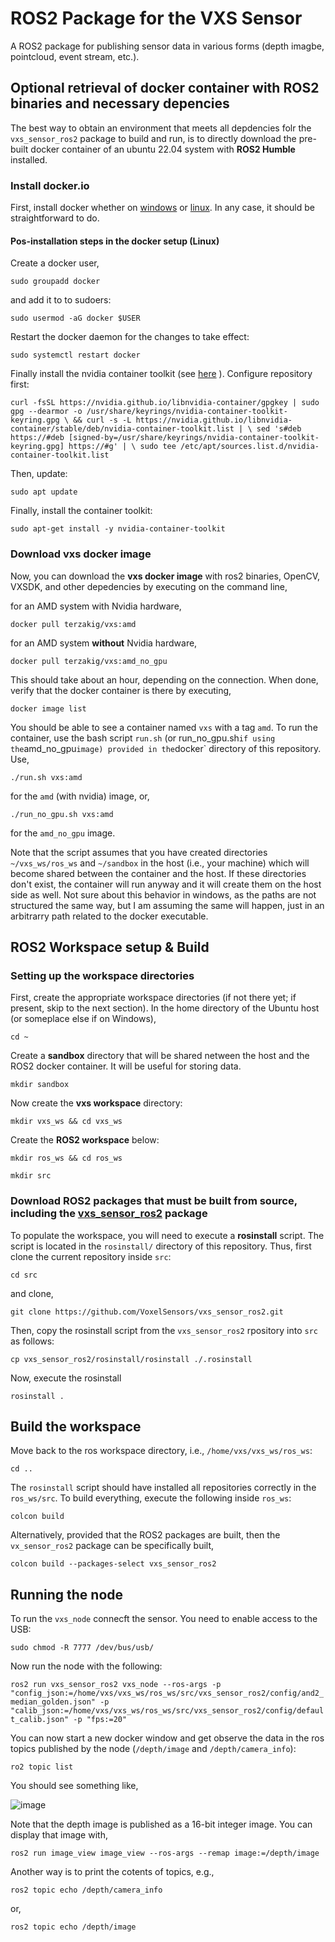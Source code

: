 # ROS2 Package for the VXS Sensor

A ROS2 package for publishing sensor data in various forms (depth imagbe, pointcloud, event stream, etc.).

## Optional retrieval of docker container with ROS2 binaries and necessary depencies

The best way to obtain an environment that meets all depdencies folr the `vxs_sensor_ros2` package to build and run, is to directly download the pre-built docker container of an ubuntu 22.04 system with **ROS2 Humble** installed.

### Install docker.io
First, install docker whether on [windows](https://docs.docker.com/desktop/setup/install/windows-install/) or [linux](https://docs.docker.com/engine/install/). In any case, it should be straightforward to do.

#### Pos-installation steps in the docker setup (Linux)
Create a docker user,

``sudo groupadd docker``

and add it to to sudoers:

``sudo usermod -aG docker $USER``

Restart the docker daemon for the changes to take effect:

``sudo systemctl restart docker``

Finally install the nvidia container toolkit (see [here](https://docs.nvidia.com/datacenter/cloud-native/container-toolkit/latest/install-guide.html) ). Configure repository first:

``curl -fsSL https://nvidia.github.io/libnvidia-container/gpgkey | sudo gpg --dearmor -o /usr/share/keyrings/nvidia-container-toolkit-keyring.gpg \
  && curl -s -L https://nvidia.github.io/libnvidia-container/stable/deb/nvidia-container-toolkit.list | \
    sed 's#deb https://#deb [signed-by=/usr/share/keyrings/nvidia-container-toolkit-keyring.gpg] https://#g' | \
    sudo tee /etc/apt/sources.list.d/nvidia-container-toolkit.list``

Then, update:

``sudo apt update``

Finally, install the container toolkit:

``sudo apt-get install -y nvidia-container-toolkit``

### Download vxs docker image
Now, you can download the **vxs docker image** with ros2 binaries, OpenCV, VXSDK, and other depedencies by executing on the command line,


for an AMD system with Nvidia hardware,

``docker pull terzakig/vxs:amd``

for an AMD system **without** Nvidia hardware,

``docker pull terzakig/vxs:amd_no_gpu``

This should take about an hour, depending on the connection. When done, verify that the docker container is there by executing,

``docker image list``

You should be able to see a container named `vxs` with a tag `amd`. To run the container, use the bash script `run.sh` (or run_no_gpu.sh` if using the `amd_no_gpu` image) provided in the `docker` directory of this repository. Use,

``./run.sh vxs:amd``

for the `amd` (with nvidia) image, or,

``./run_no_gpu.sh vxs:amd``

for the `amd_no_gpu` image.

Note that the script assumes that you have created directories `~/vxs_ws/ros_ws`  and `~/sandbox` in the host (i.e., your machine) which will become shared between the container and the host. If these directories don't exist, the container will run anyway and it will create them on the host side as well. Not sure about this behavior in windows, as the paths are not structured the same way, but I am assuming the same will happen, just in an arbitrarry path related to the docker executable.

## ROS2 Workspace setup \& Build

### Setting up the workspace directories

First, create the appropriate workspace directories (if not there yet; if present, skip to the next section). In the home directory of the Ubuntu host (or someplace else if on Windows), 

``cd ~``

Create a **sandbox** directory that will be shared netween the host and the ROS2 docker container. It will be useful for storing data.

``mkdir sandbox``

Now create the **vxs  workspace** directory:

``mkdir vxs_ws && cd vxs_ws``

Create the **ROS2 workspace** below:

``mkdir ros_ws && cd ros_ws``

``mkdir src``

### Download ROS2 packages that must be built from source, including the [vxs_sensor_ros2](https://github.com/VoxelSensors/vxs_ros_workspace_install) package

To populate the workspace, you will need to execute a **rosinstall** script. The script is located in the `rosinstall/` directory of this repository. Thus, first clone the current repository inside `src`:

``cd src``

and clone,

``git clone https://github.com/VoxelSensors/vxs_sensor_ros2.git``

Then, copy the rosinstall script from the `vxs_sensor_ros2` rpository into `src` as follows:

``cp vxs_sensor_ros2/rosinstall/rosinstall ./.rosinstall``

Now, execute the rosinstall 

``rosinstall .``

## Build the workspace

Move back to the ros workspace directory, i.e., `/home/vxs/vxs_ws/ros_ws`:

``cd ..``

The `rosinstall` script should have installed all repositories correctly in the `ros_ws/src`. To build everything, execute the following inside `ros_ws`:

``colcon build``

Alternatively, provided that the ROS2 packages are built, then the `vx_sensor_ros2` package can be specifically built,

``colcon build --packages-select vxs_sensor_ros2``

## Running the node

To run the `vxs_node` connecft the sensor. You need to enable access to the USB:

``sudo chmod -R 7777 /dev/bus/usb/``

Now run the node with the following:

``ros2 run vxs_sensor_ros2 vxs_node --ros-args -p "config_json:=/home/vxs/vxs_ws/ros_ws/src/vxs_sensor_ros2/config/and2_median_golden.json" -p "calib_json:=/home/vxs/vxs_ws/ros_ws/src/vxs_sensor_ros2/config/default_calib.json" -p "fps:=20"``

You can now start a new docker window and get observe the data in the ros topics published by the node (`/depth/image` and `/depth/camera_info`):

``ro2 topic list``

You should see something like,

![image](https://github.com/user-attachments/assets/1dd4a3a1-e3e3-4cdb-a967-a2315cd96a2e)

Note that the depth image is published as a 16-bit integer image. You can display that image with,

``ros2 run image_view image_view --ros-args --remap image:=/depth/image``

Another way is to print the cotents of topics, e.g.,

``ros2 topic echo /depth/camera_info``

or,

``ros2 topic echo /depth/image``

